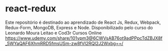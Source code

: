 # react-redux
Este repositório é destinado ao aprendizado de React Js, Redux, Webpack, Redux-Form, MongoDB, Express e Node.
Disponibilizado pelo curso do Leonardo Moura Leitao e Cod3r Cursos Online <https://www.udemy.com/share/101ypm3@6CWVsAB76ot9adPPpcTdZBJX8f_5WYaQAF6XhmRRD5fmsUSm-zw8fVI2RQI2J2Wxbg==/>
